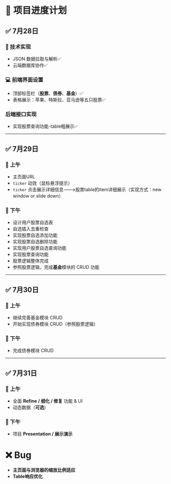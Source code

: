 # 📅 项目进度计划

## ✅ **7月28日**

### 🔧 技术实现

* JSON 数据拉取与解析✅
* 云端数据库协作✅

### 💻 前端界面设置

* 顶部标签栏（**股票**、**债券**、**基金**）✅
* 表格展示：苹果、特斯拉、亚马逊等五只股票✅

### 后端接口实现

* 实现股票查询功能-table粗展示✅

---

## ✅ **7月29日**

### 🌅 上午

* 主页面URL
* `ticker` 动效（鼠标悬浮提示）
* `ticker` 点击展示详细信息--->股票table的item详细展示（实现方式：new window or slide down）

### 🌇 下午

* 设计用户股票自选表
* 自选插入去重检查
* 实现股票自选添加功能
* 实现股票自选删除功能
* 实现用户股票自选查询功能
* 实现股票查询功能
* 股票逻辑整体完成
* 参照股票逻辑，完成**基金**模块的 CRUD 功能

---

## ✅ **7月30日**

### 🌅 上午

* 继续完善基金模块 CRUD
* 开始实现债券模块 CRUD（参照股票逻辑）

### 🌇 下午

* 完成债券模块 CRUD

---

## ✅ **7月31日**

### 🌅 上午

* 全面 **Refine / 细化 / 修复** 功能 & UI
* 动态数据（**可选**）

### 🌇 下午

* 项目 **Presentation / 展示演示**

# ❌ **Bug**


* **主页面与浏览器的缩放比例适应**
* **Table响应优化**
